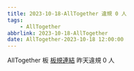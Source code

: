 ```yaml
---
title: 2023-10-18-AllTogether 違規 0 人
tags:
    - AllTogether
abbrlink: 2023-10-18-AllTogether
date: AllTogether-2023-10-18 12:00:00
---
```

AllTogether 板 [板規連結](https://www.ptt.cc/bbs/AllTogether/M.1643211430.A.5FB.html)
昨天違規 0 人
